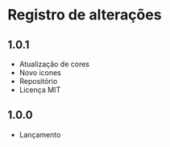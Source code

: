 # Registro de alterações

1.0.1
---
* Atualização de cores
* Novo icones
* Repositório
* Licença MIT

1.0.0
---

* Lançamento
